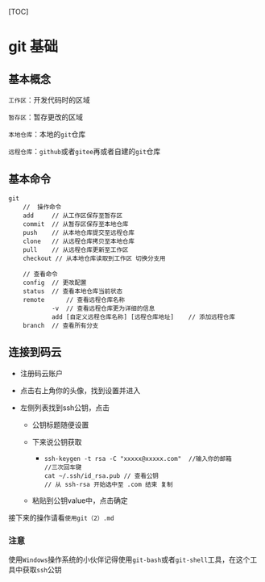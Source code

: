 [TOC]

# git 基础

## 基本概念

`工作区`：开发代码时的区域

`暂存区`：暂存更改的区域

`本地仓库`：本地的`git`仓库

`远程仓库`：`github`或者`gitee`再或者自建的`git`仓库

## 基本命令

```
git
	//	操作命令
	add		// 从工作区保存至暂存区
	commit	// 从暂存区保存至本地仓库
	push	// 从本地仓库提交至远程仓库
	clone	// 从远程仓库拷贝至本地仓库
	pull	// 从远程仓库更新至工作区 
	checkout // 从本地仓库读取到工作区 切换分支用
	
	// 查看命令
	config	// 更改配置
	status	// 查看本地仓库当前状态
	remote		// 查看远程仓库名称
			-v	// 查看远程仓库更为详细的信息
			add [自定义远程仓库名称] [远程仓库地址]	// 添加远程仓库
	branch	// 查看所有分支
```

## 连接到码云

- 注册码云账户

- 点击右上角你的头像，找到设置并进入

- 左侧列表找到ssh公钥，点击

  - 公钥标题随便设置

  - 下来说公钥获取

    - ```
      ssh-keygen -t rsa -C "xxxxx@xxxxx.com"  //输入你的邮箱  
      //三次回车键
      cat ~/.ssh/id_rsa.pub	// 查看公钥
      // 从 ssh-rsa 开始选中至 .com 结束 复制
      ```

  - 粘贴到公钥value中，点击确定

接下来的操作请看`使用git（2）.md`

### 注意

使用`Windows`操作系统的小伙伴记得使用`git-bash`或者`git-shell`工具，在这个工具中获取`ssh`公钥